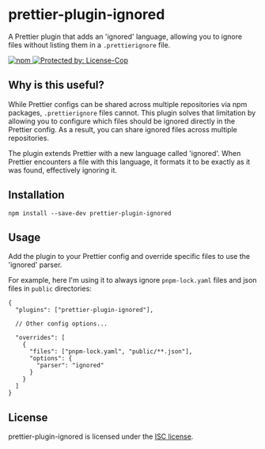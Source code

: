 # prettier-plugin-ignored

A Prettier plugin that adds an 'ignored' language, allowing you to ignore files without listing them in a `.prettierignore` file.

<a href="https://www.npmjs.com/package/prettier-plugin-ignored">
  <img alt="npm" src="https://img.shields.io/npm/v/prettier-plugin-ignored?logo=npm">
</a>

<a href="https://license-cop.js.org">
  <img alt="Protected by: License-Cop" src="https://license-cop.js.org/shield.svg">
</a>

## Why is this useful?

While Prettier configs can be shared across multiple repositories via npm packages, `.prettierignore` files cannot. This plugin solves that limitation by allowing you to configure which files should be ignored directly in the Prettier config. As a result, you can share ignored files across multiple repositories.

The plugin extends Prettier with a new language called 'ignored'. When Prettier encounters a file with this language, it formats it to be exactly as it was found, effectively ignoring it.

## Installation

```pwsh
npm install --save-dev prettier-plugin-ignored
```

## Usage

Add the plugin to your Prettier config and override specific files to use the 'ignored' parser.

For example, here I'm using it to always ignore `pnpm-lock.yaml` files and json files in `public` directories:

```jsonc
{
  "plugins": ["prettier-plugin-ignored"],

  // Other config options...

  "overrides": [
    {
      "files": ["pnpm-lock.yaml", "public/**.json"],
      "options": {
        "parser": "ignored"
      }
    }
  ]
}
```

## License

prettier-plugin-ignored is licensed under the [ISC license](./LICENSE.md).
